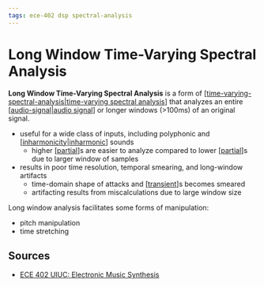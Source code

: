 ```yaml
---
tags: ece-402 dsp spectral-analysis
---
```


# Long Window Time-Varying Spectral Analysis

**Long Window Time-Varying Spectral Analysis** is a form of [[time-varying-spectral-analysis|time-varying spectral analysis]] that analyzes an entire [[audio-signal|audio signal]] or longer windows (>100ms) of an original signal.

- useful for a wide class of inputs, including polyphonic and [[inharmonicity|inharmonic]] sounds
  - higher [[partial]]s are easier to analyze compared to lower [[partial]]s due to larger window of samples
- results in poor time resolution, temporal smearing, and long-window artifacts
  - time-domain shape of attacks and [[transient]]s becomes smeared
  - artifacting results from miscalculations due to large window size

Long window analysis facilitates some forms of manipulation:

- pitch manipulation
- time stretching

## Sources

- [ECE 402 UIUC: Electronic Music Synthesis](https://courses.grainger.illinois.edu/ece402/)

[//begin]: # "Autogenerated link references for markdown compatibility"
[time-varying-spectral-analysis|time-varying spectral analysis]: time-varying-spectral-analysis "Time-Varying Spectral Analysis"
[audio-signal|audio signal]: audio-signal "Audio Signal"
[inharmonicity|inharmonic]: inharmonicity "Inharmonicity"
[partial]: partial "Partial"
[transient]: transient "Transient"
[//end]: # "Autogenerated link references"
